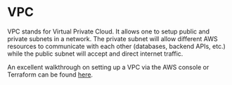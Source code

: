 # VPC

VPC stands for Virtual Private Cloud. It allows one to setup public and private subnets in a network. The private subnet will allow different AWS resources to communicate with each other (databases, backend APIs, etc.) while the public subnet will accept and direct internet traffic.

An excellent walkthrough on setting up a VPC via the AWS console or Terraform can be found [here](https://spgl.in/blog/2022/07/how-to-cloud-instantly-set-up-a-vpc-for-public-and-private-traffic/).
